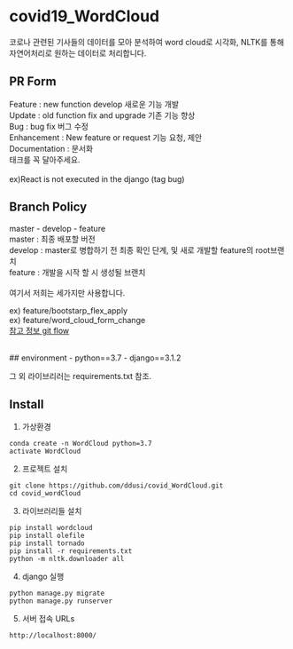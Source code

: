 # covid19_WordCloud
코로나 관련된 기사들의 데이터를 모아 분석하여 word cloud로 시각화, NLTK를 통해 자연어처리로 원하는 데이터로 처리합니다. 


## PR Form
Feature : new function develop 새로운 기능 개발 <br>
Update : old function fix and upgrade 기존 기능 향상 <br>
Bug : bug fix 버그 수정 <br>
Enhancement : New feature or request 기능 요청, 제안 <br>
Documentation : 문서화 <br>
태크를 꼭 달아주세요.<br>
<br>
ex)React is not executed in the django (tag bug)
<br>

## Branch Policy
master - develop - feature <br>
master : 최종 배포할 버전 <br>
develop : master로 병합하기 전 최종 확인 단계, 및 새로 개발할 feature의 root브랜치 <br>
feature : 개발을 시작 할 시 생성될 브랜치 <br>
<br>
여기서 저희는 세가지만 사용합니다. <br>

ex) feature/bootstarp_flex_apply <br>
ex) feature/word_cloud_form_change <br>
[참고 정보 git flow](https://woowabros.github.io/experience/2017/10/30/baemin-mobile-git-branch-strategy.html)

<br>
## environment
- python==3.7
- django==3.1.2

그 외 라이브리러는 requirements.txt 참조.

## Install
1. 가상환경 
```
conda create -n WordCloud python=3.7
activate WordCloud
```

2. 프로젝트 설치
```
git clone https://github.com/ddusi/covid_WordCloud.git
cd covid_wordCloud
```

3. 라이브러리들 설치
```
pip install wordcloud
pip install olefile
pip install tornado
pip install -r requirements.txt
python -m nltk.downloader all
```

4. django 실행
```
python manage.py migrate
python manage.py runserver
```

5. 서버 접속 URLs
```
http://localhost:8000/
```

